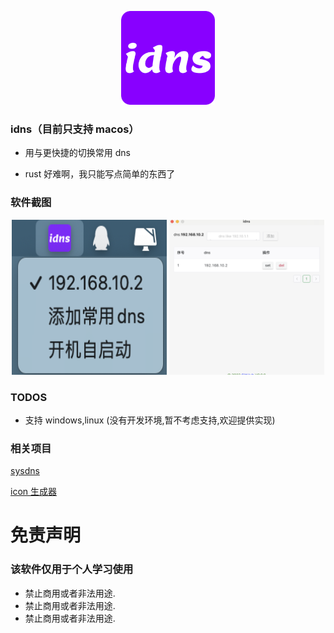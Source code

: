 <p align="center">
  <img src="./app-icon.png" width="150" height="150" />
</p>

### idns（目前只支持 macos）

- 用与更快捷的切换常用 dns

- rust 好难啊，我只能写点简单的东西了

### 软件截图

<p align="center">
  <img src="./screenshot/托盘.png" width="248" height="248" />
  <img src="./screenshot/常用配置.png" width="248" height="248" />
</p>

### TODOS

- 支持 windows,linux (没有开发环境,暂不考虑支持,欢迎提供实现)

### 相关项目

[sysdns](https://github.com/NahidaBuer/sysdns)

[icon 生成器](https://favicon.io/favicon-generator)

# 免责声明

### 该软件仅用于个人学习使用

- 禁止商用或者非法用途.
- 禁止商用或者非法用途.
- 禁止商用或者非法用途.
